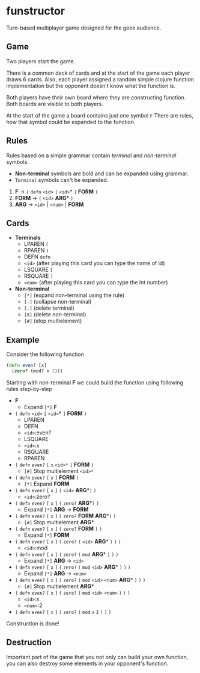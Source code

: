 # funstructor

Turn-based multiplayer game designed for the geek audience.

## Game

Two players start the game.

There is a common deck of cards and at the start of the game
each player draws 6 cards. Also, each player assigned a random
simple clojure function implementation but the
opponent doesn't know what the function is.

Both players have their own board where they are constructing function.
Both boards are visible to both players.

At the start of the game a board contains just one symbol `F`
There are rules, how that symbol could be expanded to the function.

## Rules

Rules based on a simple grammar contain
*terminal* and *non-terminal* symbols.

- **Non-terminal** symbols are bold and can be expanded using grammar.
- `Terminal` symbols can't be expanded.

1. **F** -> `(` `defn` `<id>` `[` `<id>`* `]` **FORM** `)`
2. **FORM** -> `(` `<id>` **ARG*** `)`
3. **ARG** -> `<id>` | `<num>` | **FORM**

## Cards

* **Terminals**
  - LPAREN `(`
  - RPAREN `)`
  - DEFN `defn`
  - `<id>` (after playing this card you can type the name of id)
  - LSQUARE `[`
  - RSQUARE `]`
  - `<num>` (after playing this card you can type the int number)
* **Non-terminal**
  - `[*]` (expand non-terminal using the rule)
  - `[-]` (collapse non-terminal)
  - `[.]` (delete terminal)
  - `[X]` (delete non-terminal)
  - `[#]` (stop multielement)

## Example

Consider the following function

``` clojure
(defn even? [x]
  (zero? (mod? x 2)))
```

Starting with non-terminal **F** we could build the
function using following rules step-by-step

- **F**
  - Expand `[*]` **F**
- `(` `defn` `<id>` `[` `<id>`* `]` **FORM** `)`
  - LPAREN
  - DEFN
  - `<id>`:even?
  - LSQUARE
  - `<id>`:x
  - RSQUARE
  - RPAREN
- `(` `defn` `even?` `[` `x` `<id>*` `]` **FORM** `)`
  - `[#]` Stop multielement `<id>*`
- `(` `defn` `even?` `[` `x` `]` **FORM** `)`
  - `[*]` Expand **FORM**
- `(` `defn` `even?` `[` `x` `]` `(` `<id>` **ARG***`)` `)`
  - `<id>`:zero?
- `(` `defn` `even?` `[` `x` `]` `(` `zero?` **ARG***`)` `)`
  - Expand `[*]` **ARG** -> **FORM**
- `(` `defn` `even?` `[` `x` `]` `(` `zero?` **FORM** **ARG***`)` `)`
  - `[#]` Stop multielement **ARG***
- `(` `defn` `even?` `[` `x` `]` `(` `zero?` **FORM** `)` `)`
  - Expand `[*]` **FORM**
- `(` `defn` `even?` `[` `x` `]` `(` `zero?` `(` `<id>` **ARG*** `)` `)` `)`
  - `<id>`:mod
- `(` `defn` `even?` `[` `x` `]` `(` `zero?` `(` `mod` **ARG*** `)` `)` `)`
  - Expand `[*]` **ARG** -> `<id>`
- `(` `defn` `even?` `[` `x` `]` `(` `zero?` `(` `mod` `<id>` **ARG*** `)` `)` `)`
  - Expand `[*]` **ARG** -> `<num>`
- `(` `defn` `even?` `[` `x` `]` `(` `zero?` `(` `mod` `<id>` `<num>` **ARG*** `)` `)` `)`
  - `[#]` Stop multielement **ARG***
- `(` `defn` `even?` `[` `x` `]` `(` `zero?` `(` `mod` `<id>` `<num>` `)` `)` `)`
  - `<id>`:x
  - `<num>`:2
- `(` `defn` `even?` `[` `x` `]` `(` `zero?` `(` `mod` `x` `2` `)` `)` `)`

Construction is done!

## Destruction

Important part of the game that you not only can build your own function,
you can also destroy some elements in your opponent's function.
